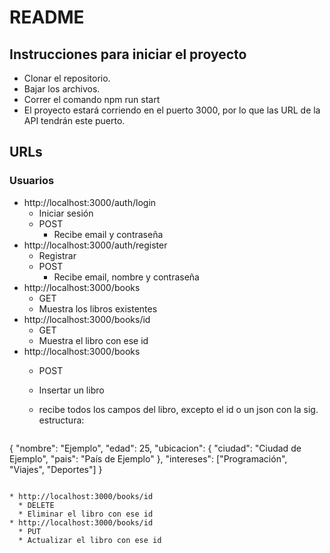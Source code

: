 # README
 
## Instrucciones para iniciar el proyecto

* Clonar el repositorio.
* Bajar los archivos.
* Correr el comando npm run start
* El proyecto estará corriendo en el puerto 3000, por lo que las URL de la API tendrán este puerto.

## URLs

### Usuarios
* http://localhost:3000/auth/login
  * Iniciar sesión
  * POST
    * Recibe email y contraseña
* http://localhost:3000/auth/register
  * Registrar
  * POST
    * Recibe email, nombre y contraseña
* http://localhost:3000/books
  * GET
  * Muestra los libros existentes
* http://localhost:3000/books/id
  * GET
  * Muestra el libro con ese id
* http://localhost:3000/books
  * POST
  * Insertar un libro
  * recibe todos los campos del libro, excepto el id o un json con la sig. estructura:
  
    ```json
{
"nombre": "Ejemplo",
"edad": 25,
"ubicacion": {
"ciudad": "Ciudad de Ejemplo",
"pais": "País de Ejemplo"
},
"intereses": ["Programación", "Viajes", "Deportes"]
}
```

* http://localhost:3000/books/id
  * DELETE
  * Eliminar el libro con ese id
* http://localhost:3000/books/id
  * PUT
  * Actualizar el libro con ese id
